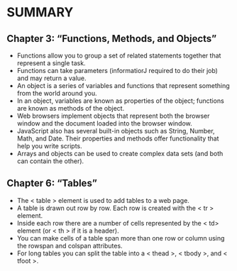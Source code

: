 # SUMMARY #

## Chapter 3: “Functions, Methods, and Objects” ##

- Functions allow you to group a set of related statements together that represent a single task. 
- Functions can take parameters (informatiorJ required to do their job) and may return a value.
- An object is a series of variables and functions that represent something from the world around you.
- In an object, variables are known as properties of the object; functions are known as methods of the object. 
- Web browsers implement objects that represent both the browser window and the document loaded into the browser window. 
- JavaScript also has several built-in objects such as  String, Number, Math, and Date. Their properties and methods offer functionality that help you write scripts. 
- Arrays and objects can be used to create complex data sets (and both can contain the other). 


## Chapter 6: “Tables” ##

- The < table > element is used to add tables to a web page.
- A table is drawn out row by row. Each row is created with the < tr > element.
- Inside each row there are a number of cells represented by the <  td> element (or < th > if it is a header).
- You can make cells of a table span more than one row or column using the rowspan and colspan attributes. 
- For long tables you can split the table into a < thead >, < tbody >, and < tfoot >.
